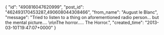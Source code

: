  {
   "id": "490816047620999",
   "post_id": "462493170453287_490608044308466",
   "from_name": "August le Blanc",
   "message": "Tried to listen to a thing on aforementioned radio person... but the mental picture.... \n\nThe horror.....  The Horror.",
   "created_time": "2013-03-10T19:47:07+0000"
 }
